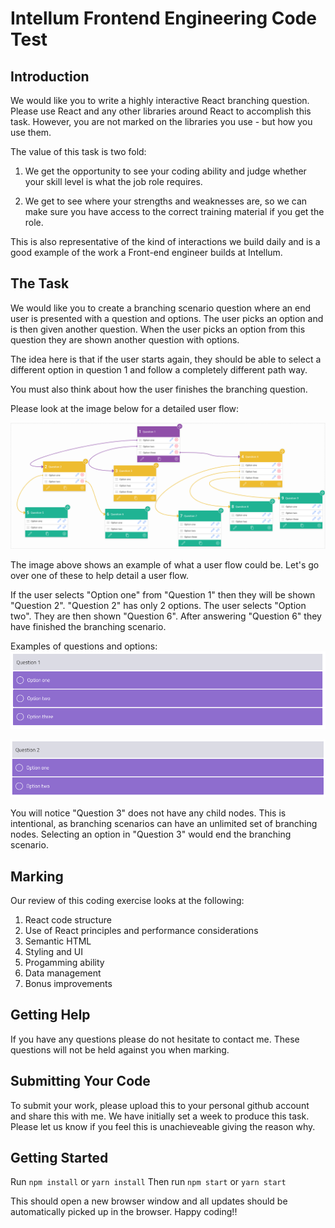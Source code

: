 # Intellum Frontend Engineering Code Test

## Introduction

We would like you to write a highly interactive React branching question. Please use React and any other libraries around React to accomplish this task. However, you are not marked on the libraries you use - but how you use them.

The value of this task is two fold:

1. We get the opportunity to see your coding ability and judge whether your skill level is what the job role requires.

2. We get to see where your strengths and weaknesses are, so we can make sure you have access to the correct training material if you get the role.

This is also representative of the kind of interactions we build daily and is a good example of the work a Front-end engineer builds at Intellum.

## The Task

We would like you to create a branching scenario question where an end user is presented with a question and options. The user picks an option and is then given another question. When the user picks an option from this question they are shown another question with options.

The idea here is that if the user starts again, they should be able to select a different option in question 1 and follow a completely different path way.

You must also think about how the user finishes the branching question.

Please look at the image below for a detailed user flow:

![Image of Branching Scenario](./branching-scenario.png)

The image above shows an example of what a user flow could be. Let's go over one of these to help detail a user flow.

If the user selects "Option one" from "Question 1" then they will be shown "Question 2". "Question 2" has only 2 options. The user selects "Option two". They are then shown "Question 6". After answering "Question 6" they have finished the branching scenario.

Examples of questions and options:
![Image of Branching Question 1](./basic-ui.png)

![Image of Branching Question 2](./basic-ui-two.png)

You will notice "Question 3" does not have any child nodes. This is intentional, as branching scenarios can have an unlimited set of branching nodes. Selecting an option in "Question 3" would end the branching scenario.

## Marking

Our review of this coding exercise looks at the following:

1. React code structure
2. Use of React principles and performance considerations
3. Semantic HTML
4. Styling and UI
5. Progamming ability
6. Data management
7. Bonus improvements

## Getting Help

If you have any questions please do not hesitate to contact me. These questions will not be held against you when marking.

## Submitting Your Code

To submit your work, please upload this to your personal github account and share this with me. We have initially set a week to produce this task. Please let us know if you feel this is unachieveable giving the reason why.

## Getting Started

Run `npm install` or `yarn install`
Then run `npm start` or `yarn start`

This should open a new browser window and all updates should be automatically picked up in the browser. Happy coding!!
